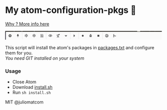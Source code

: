 # My atom-configuration-pkgs :flashlight:
[Why ? More info here](https://github.com/juliomatcom/blog/blob/master/atom-export-packages-confs.md)

![Tool bar](rsz_atom-toolbar.jpg?raw=true "Tool bar")

This script will install the atom's packages in [packages.txt](https://raw.githubusercontent.com/juliomatcom/atom-configuration-pkgs/master/packages.txt) and configure them for you.  
*You need GIT installed on your system*
### Usage
- Close Atom
- Download [install.sh](https://raw.githubusercontent.com/juliomatcom/atom-configuration-pkgs/master/install.sh)
- Run `sh install.sh`


MIT @juliomatcom
